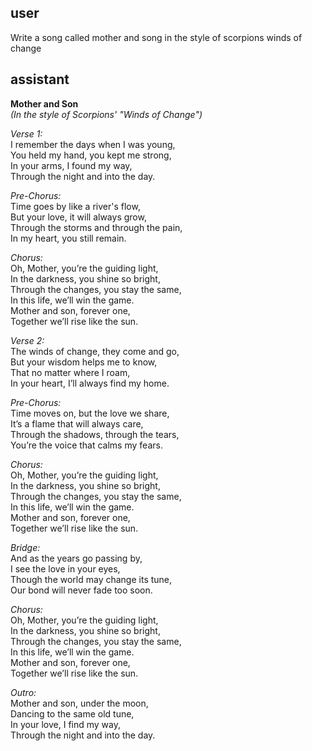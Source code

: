 ## user
Write a song called mother and song in the style of scorpions winds of change 
## assistant

**Mother and Son**  
*(In the style of Scorpions' "Winds of Change")*

*Verse 1:*  
I remember the days when I was young,  
You held my hand, you kept me strong,  
In your arms, I found my way,  
Through the night and into the day.  

*Pre-Chorus:*  
Time goes by like a river's flow,  
But your love, it will always grow,  
Through the storms and through the pain,  
In my heart, you still remain.  

*Chorus:*  
Oh, Mother, you’re the guiding light,  
In the darkness, you shine so bright,  
Through the changes, you stay the same,  
In this life, we’ll win the game.  
Mother and son, forever one,  
Together we’ll rise like the sun.  

*Verse 2:*  
The winds of change, they come and go,  
But your wisdom helps me to know,  
That no matter where I roam,  
In your heart, I’ll always find my home.  

*Pre-Chorus:*  
Time moves on, but the love we share,  
It’s a flame that will always care,  
Through the shadows, through the tears,  
You’re the voice that calms my fears.  

*Chorus:*  
Oh, Mother, you’re the guiding light,  
In the darkness, you shine so bright,  
Through the changes, you stay the same,  
In this life, we’ll win the game.  
Mother and son, forever one,  
Together we’ll rise like the sun.  

*Bridge:*  
And as the years go passing by,  
I see the love in your eyes,  
Though the world may change its tune,  
Our bond will never fade too soon.  

*Chorus:*  
Oh, Mother, you’re the guiding light,  
In the darkness, you shine so bright,  
Through the changes, you stay the same,  
In this life, we’ll win the game.  
Mother and son, forever one,  
Together we’ll rise like the sun.  

*Outro:*  
Mother and son, under the moon,  
Dancing to the same old tune,  
In your love, I find my way,  
Through the night and into the day.  